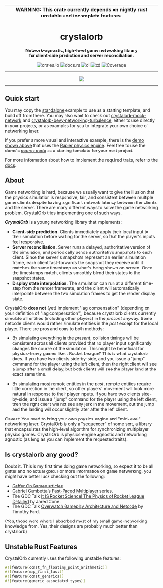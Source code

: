 | WARNING: This crate currently depends on nightly rust unstable and incomplete features. |
|---|

<div align="center">
  <h1>crystalorb</h1>
  <p><strong>Network-agnostic, high-level game networking library<br>for client-side prediction and server reconciliation.</strong></p>
  <p>
    <a href="https://crates.io/crates/crystalorb"><img alt="crates.io" src="https://meritbadge.herokuapp.com/crystalorb"></a>
    <a href="https://docs.rs/crystalorb"><img alt="docs.rs" src="https://docs.rs/crystalorb/badge.svg"></a>
    <a href="https://github.com/ErnWong/crystalorb/actions/workflows/ci.yml"><img alt="ci" src="https://github.com/ErnWong/crystalorb/actions/workflows/ci.yml/badge.svg"></a>
    <a href="https://github.com/ErnWong/crystalorb/actions/workflows/cd.yml"><img alt="cd" src="https://github.com/ErnWong/crystalorb/actions/workflows/cd.yml/badge.svg"></a>
    <a href="https://codecov.io/github/ErnWong/crystalorb?branch=master"><img alt="Coverage" src="https://codecov.io/github/ErnWong/crystalorb/coverage.svg?branch=master"></a>
  </p>
  <hr>
  <a href="https://ernestwong.nz/crystalorb/demo" title="Demo">
    <img src="examples/demo/scripts/generate-screencapture/screencapture.apng">
  </a>
  <hr>
</div>

## Quick start

You may copy the [standalone](examples/standalone.rs) example to use as a starting template, and build off from there. You may also want to check out [crystalorb-mock-network](crates/crystalorb-mock-network) and [crystalorb-bevy-networking-turbulence](crates/crystalorb-bev-networking-turbulence), either to use directly in your projects, or as examples for you to integrate your own choice of networking layer.

If you prefer a more visual and interactive example, there is the [demo shown above](https://ernestwong.nz/crystalorb/demo) that uses the [Rapier physics engine](https://rapier.rs). Feel free to use the demo's [source code](examples/demo) as a starting template for your next project.

For more information about how to implement the required traits, refer to the [docs](https://docs.rs/crystalorb).

## About

Game networking is hard, because we usually want to give the illusion that the physics simulation is responsive, fair, and consistent between multiple game clients despite having significant network latency between the clients and the server. There are many different ways to solve the game networking problem. CrystalOrb tries implementing one of such ways.

***CrystalOrb*** is a young networking library that implements:

- **Client-side prediction.** Clients immediately apply their local input to their simulation before waiting for the server, so that the player's inputs feel responsive.
- **Server reconciliation.** Server runs a delayed, authoritative version of the simulation, and periodically sends authoritative snapshots to each client. Since the server's snapshots represent an earlier simulation frame, each client fast-forwards the snapshot they receive until it matches the same timestamp as what's being shown on screen. Once the timestamps match, clients smoothly blend their states to the snapshot states.
- **Display state interpolation.** The simulation can run at a different time-step from the render framerate, and the client will automatically interpolate between the two simulation frames to get the render display state.

CrystalOrb **does not** (yet) implement "lag compensation" (depending on your definition of "lag compensation"), because crystalorb clients currently simulate all entities (including other players) in the *present* anyway. Some netcode clients would rather simulate entities in the *past* except for the local player. There are pros and cons to both methods:

- By simulating everything in the *present*, collision timings will be consistent across all clients provided that no player input significantly changes the course of the simulation. This might be beneficial for physics-heavy games like... Rocket League? This is what crystalorb does. If you have two clients side-by-side, and you issue a "jump" command for the player using the left client, then the right client will see a jump after a small delay, but both clients will see the player land at the exact same time.

- By simulating most remote entities in the *past*, remote entities require little correction in the client, so other players' movement will look more natural in response to their player inputs. If you have two clients side-by-side, and issue a "jump" command for the player using the left client, then the right client will not see any jerk in the movement, but the jump and the landing will occur slightly later after the left client.

Caveat: You need to bring your own physics engine and "mid-level" networking layer. CrystalOrb is only a "sequencer" of some sort, a library that encapsulates the high-level algorithm for synchronizing multiplayer physics games. CrystalOrb is physics-engine agnostic and networking agnostic (as long as you can implement the requested traits).

## Is crystalorb any good?

Doubt it. This is my first time doing game networking, so expect it to be all glitter and no actual gold. For more information on game networking, you might have better luck checking out the following:

- [Gaffer On Games articles](https://gafferongames.com/#posts).
- Gabriel Gambetta's [Fast-Paced Multiplayer](https://www.gabrielgambetta.com/client-server-game-architecture.html) series.
- The GDC Talk [It IS Rocket Science! The Physics of Rocket League Detailed](https://www.youtube.com/watch?v=ueEmiDM94IE) by Jared Cone.
- The GDC Talk [Overwatch Gameplay Architecture and Netcode](https://www.youtube.com/watch?v=W3aieHjyNvw) by Timothy Ford.

(Yes, those were where I absorbed most of my small game-networking knowledge from. Yes, their designs are probably much better than crystalorb)

## Unstable Rust Features

CrystalOrb currently uses the following unstable features:

```rust
#![feature(const_fn_floating_point_arithmetic)]
#![feature(map_first_last)]
#![feature(const_generics)]
#![feature(generic_associated_types)]
```

